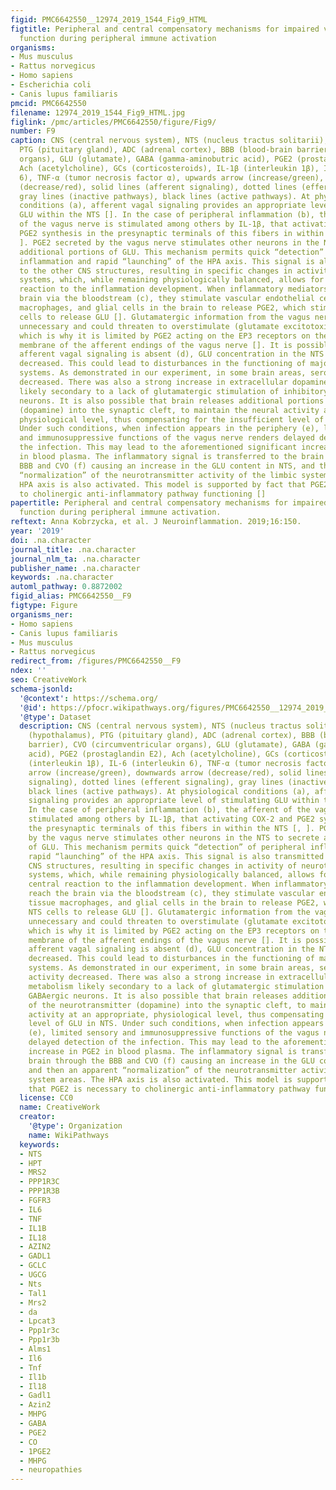 ```yaml
---
figid: PMC6642550__12974_2019_1544_Fig9_HTML
figtitle: Peripheral and central compensatory mechanisms for impaired vagus nerve
  function during peripheral immune activation
organisms:
- Mus musculus
- Rattus norvegicus
- Homo sapiens
- Escherichia coli
- Canis lupus familiaris
pmcid: PMC6642550
filename: 12974_2019_1544_Fig9_HTML.jpg
figlink: /pmc/articles/PMC6642550/figure/Fig9/
number: F9
caption: CNS (central nervous system), NTS (nucleus tractus solitarii), HPT (hypothalamus),
  PTG (pituitary gland), ADC (adrenal cortex), BBB (blood-brain barrier), CVO (circumventricular
  organs), GLU (glutamate), GABA (gamma-aminobutric acid), PGE2 (prostaglandin E2),
  Ach (acetylcholine), GCs (corticosteroids), IL-1β (interleukin 1β), IL-6 (interleukin
  6), TNF-α (tumor necrosis factor α), upwards arrow (increase/green), downwards arrow
  (decrease/red), solid lines (afferent signaling), dotted lines (efferent signaling),
  gray lines (inactive pathways), black lines (active pathways). At physiological
  conditions (a), afferent vagal signaling provides an appropriate level of stimulating
  GLU within the NTS []. In the case of peripheral inflammation (b), the afferent
  of the vagus nerve is stimulated among others by IL-1β, that activating COX-2 and
  PGE2 synthesis in the presynaptic terminals of this fibers in within the NTS [,
  ]. PGE2 secreted by the vagus nerve stimulates other neurons in the NTS to secrete
  additional portions of GLU. This mechanism permits quick “detection” of peripheral
  inflammation and rapid “launching” of the HPA axis. This signal is also transmitted
  to the other CNS structures, resulting in specific changes in activity of neurotransmission
  systems, which, while remaining physiologically balanced, allows for a correct central
  reaction to the inflammation development. When inflammatory mediators reach the
  brain via the bloodstream (c), they stimulate vascular endothelial cells, tissue
  macrophages, and glial cells in the brain to release PGE2, which stimulates NTS
  cells to release GLU []. Glutamatergic information from the vagus nerve becomes
  unnecessary and could threaten to overstimulate (glutamate excitotoxicity, []),
  which is why it is limited by PGE2 acting on the EP3 receptors on the presynaptic
  membrane of the afferent endings of the vagus nerve []. It is possible that when
  afferent vagal signaling is absent (d), GLU concentration in the NTS may be chronically
  decreased. This could lead to disturbances in the functioning of major neurotransmitter
  systems. As demonstrated in our experiment, in some brain areas, serotonergic activity
  decreased. There was also a strong increase in extracellular dopamine metabolism
  likely secondary to a lack of glutamatergic stimulation of inhibitory GABAergic
  neurons. It is also possible that brain releases additional portions of the neurotransmitter
  (dopamine) into the synaptic cleft, to maintain the neural activity at an appropriate,
  physiological level, thus compensating for the insufficient level of GLU in NTS.
  Under such conditions, when infection appears in the periphery (e), limited sensory
  and immunosuppressive functions of the vagus nerve renders delayed detection of
  the infection. This may lead to the aforementioned significant increase in PGE2
  in blood plasma. The inflammatory signal is transferred to the brain through the
  BBB and CVO (f) causing an increase in the GLU content in NTS, and then an apparent
  “normalization” of the neurotransmitter activity of the limbic system areas. The
  HPA axis is also activated. This model is supported by fact that PGE2 is necessary
  to cholinergic anti-inflammatory pathway functioning []
papertitle: Peripheral and central compensatory mechanisms for impaired vagus nerve
  function during peripheral immune activation.
reftext: Anna Kobrzycka, et al. J Neuroinflammation. 2019;16:150.
year: '2019'
doi: .na.character
journal_title: .na.character
journal_nlm_ta: .na.character
publisher_name: .na.character
keywords: .na.character
automl_pathway: 0.8872002
figid_alias: PMC6642550__F9
figtype: Figure
organisms_ner:
- Homo sapiens
- Canis lupus familiaris
- Mus musculus
- Rattus norvegicus
redirect_from: /figures/PMC6642550__F9
ndex: ''
seo: CreativeWork
schema-jsonld:
  '@context': https://schema.org/
  '@id': https://pfocr.wikipathways.org/figures/PMC6642550__12974_2019_1544_Fig9_HTML.html
  '@type': Dataset
  description: CNS (central nervous system), NTS (nucleus tractus solitarii), HPT
    (hypothalamus), PTG (pituitary gland), ADC (adrenal cortex), BBB (blood-brain
    barrier), CVO (circumventricular organs), GLU (glutamate), GABA (gamma-aminobutric
    acid), PGE2 (prostaglandin E2), Ach (acetylcholine), GCs (corticosteroids), IL-1β
    (interleukin 1β), IL-6 (interleukin 6), TNF-α (tumor necrosis factor α), upwards
    arrow (increase/green), downwards arrow (decrease/red), solid lines (afferent
    signaling), dotted lines (efferent signaling), gray lines (inactive pathways),
    black lines (active pathways). At physiological conditions (a), afferent vagal
    signaling provides an appropriate level of stimulating GLU within the NTS [].
    In the case of peripheral inflammation (b), the afferent of the vagus nerve is
    stimulated among others by IL-1β, that activating COX-2 and PGE2 synthesis in
    the presynaptic terminals of this fibers in within the NTS [, ]. PGE2 secreted
    by the vagus nerve stimulates other neurons in the NTS to secrete additional portions
    of GLU. This mechanism permits quick “detection” of peripheral inflammation and
    rapid “launching” of the HPA axis. This signal is also transmitted to the other
    CNS structures, resulting in specific changes in activity of neurotransmission
    systems, which, while remaining physiologically balanced, allows for a correct
    central reaction to the inflammation development. When inflammatory mediators
    reach the brain via the bloodstream (c), they stimulate vascular endothelial cells,
    tissue macrophages, and glial cells in the brain to release PGE2, which stimulates
    NTS cells to release GLU []. Glutamatergic information from the vagus nerve becomes
    unnecessary and could threaten to overstimulate (glutamate excitotoxicity, []),
    which is why it is limited by PGE2 acting on the EP3 receptors on the presynaptic
    membrane of the afferent endings of the vagus nerve []. It is possible that when
    afferent vagal signaling is absent (d), GLU concentration in the NTS may be chronically
    decreased. This could lead to disturbances in the functioning of major neurotransmitter
    systems. As demonstrated in our experiment, in some brain areas, serotonergic
    activity decreased. There was also a strong increase in extracellular dopamine
    metabolism likely secondary to a lack of glutamatergic stimulation of inhibitory
    GABAergic neurons. It is also possible that brain releases additional portions
    of the neurotransmitter (dopamine) into the synaptic cleft, to maintain the neural
    activity at an appropriate, physiological level, thus compensating for the insufficient
    level of GLU in NTS. Under such conditions, when infection appears in the periphery
    (e), limited sensory and immunosuppressive functions of the vagus nerve renders
    delayed detection of the infection. This may lead to the aforementioned significant
    increase in PGE2 in blood plasma. The inflammatory signal is transferred to the
    brain through the BBB and CVO (f) causing an increase in the GLU content in NTS,
    and then an apparent “normalization” of the neurotransmitter activity of the limbic
    system areas. The HPA axis is also activated. This model is supported by fact
    that PGE2 is necessary to cholinergic anti-inflammatory pathway functioning []
  license: CC0
  name: CreativeWork
  creator:
    '@type': Organization
    name: WikiPathways
  keywords:
  - NTS
  - HPT
  - MRS2
  - PPP1R3C
  - PPP1R3B
  - FGFR3
  - IL6
  - TNF
  - IL1B
  - IL18
  - AZIN2
  - GADL1
  - GCLC
  - UGCG
  - Nts
  - Tal1
  - Mrs2
  - da
  - Lpcat3
  - Ppp1r3c
  - Ppp1r3b
  - Alms1
  - Il6
  - Tnf
  - Il1b
  - Il18
  - Gadl1
  - Azin2
  - MHPG
  - GABA
  - PGE2
  - CO
  - 1PGE2
  - MHPG
  - neuropathies
---
```

